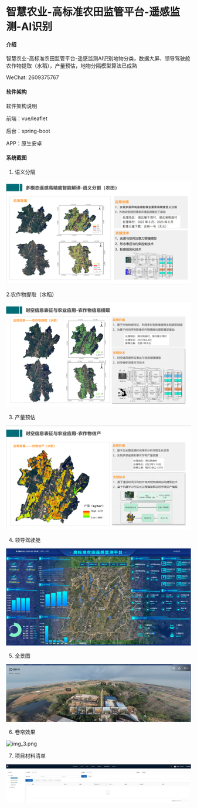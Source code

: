 # 智慧农业-高标准农田监管平台-遥感监测-AI识别

#### 介绍
智慧农业-高标准农田监管平台-遥感监测AI识别地物分类，数据大屏、领导驾驶舱
农作物提取（水稻），产量预估，地物分隔模型算法已成熟

WeChat: 2609375767
#### 软件架构
软件架构说明

前端：vue/leaflet

后台：spring-boot

APP：原生安卓



#### 系统截图
1. 语义分隔

![img_1.png](imgs/img_11.png)
   
2.农作物提取（水稻）

![img_2.png](imgs/img_22.png)

3. 产量预估

![img_3.png](imgs/img_33.png)

4. 领导驾驶舱

![img_1.png](imgs/img_1.png)

5. 全景图   

![img_2.png](imgs/img_2.png)

6. 卷帘效果

![img_3.png](imgs/img_3.png)

7. 项目材料清单

![img_4.png](imgs/img_4.png)


